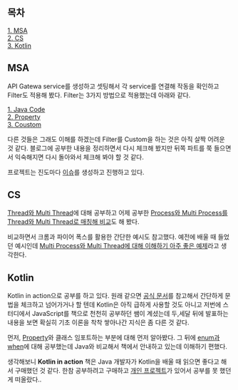 ## 목차
[1. MSA](#msa)   
[2. CS](#cs)   
[3. Kotlin](#kotlin)

## MSA
API Gatewa service를 생성하고 셋팅해서 각 service를 연결해 작동을 확인하고 Filter도 적용해 봤다. Filter는 3가지 방법으로 적용했는데 아래와 같다.

[1. Java Code](https://velog.io/@ohju96/Spring-Cloud-Gateway-Filter)   
[2. Property](https://velog.io/@ohju96/Spring-Cloud-Gateway-Filter-Property)   
[3. Coustom](https://velog.io/@ohju96/Spring-Cloud-Gateway-Filter-Custom)

다른 것들은 그래도 이해를 하겠는데 Filter를 Custom을 하는 것은 아직 살짝 어려운 것 같다. 블로그에 공부한 내용을 정리하면서 다시 체크해 봤지만 뒤쪽 파트를 쭉 들으면서 익숙해지면 다시 돌아와서 체크해 봐야 할 것 같다.

프로젝트는 진도마다 [이슈](https://github.com/ohju96/MSA-Syudy-Project/issues/5)를 생성하고 진행하고 있다.

## CS
[Thread와 Multi Thread](https://velog.io/@ohju96/Thread%EC%99%80-Multi-thread%EC%97%90-%EB%8C%80%ED%95%B4%EC%84%9C)에 대해 공부하고 어제 공부한 [Process와 Multi Process를 Thread와 Multi Thread로 매칭해 비교](https://velog.io/@ohju96/Process%EC%99%80-Thread-Multi-Process%EC%99%80-Multi-Thread)도 해 봤다. 

비교하면서 크롬과 파이어 폭스를 활용한 간단한 예시도 참고했다.
예전에 배울 때 들었던 예시인데 [Multi Process와 Multi Thread에 대해 이해하기 아주 좋은 예제](https://velog.io/@ohju96/Process%EC%99%80-Thread-Multi-Process%EC%99%80-Multi-Thread#:~:text=%EC%A2%8B%EC%9D%84%20%EC%88%98%20%EC%9E%88%EB%8B%A4.-,%EC%98%88%EC%8B%9C,%EB%A9%80%ED%8B%B0%20%ED%94%84%EB%A1%9C%EC%84%B8%EC%8A%A4%EB%A5%BC%20%EC%82%AC%EC%9A%A9%ED%95%98%EA%B3%A0%20%EC%9E%88%EA%B3%A0%2C%20%ED%8C%8C%EC%9D%B4%EC%96%B4%20%ED%8F%AD%EC%8A%A4%EB%8A%94%20%EB%A9%80%ED%8B%B0%20%EC%93%B0%EB%A0%88%EB%93%9C%20%EB%B0%A9%EC%8B%9D%EC%9D%84%20%EC%82%AC%EC%9A%A9%ED%95%98%EA%B3%A0%20%EC%9E%88%EB%8B%A4.,-JUHYEON%20OH)라고 생각한다. 

## Kotlin
Kotlin in action으로 공부를 하고 있다. 원래 같으면 [공식 문서](https://kotlinlang.org/docs/home.html)를 참고해서 간단하게 문법을 체크하고 넘어가거나 할 텐데 Kotlin은 아직 급하게 사용할 것도 아니고 저번에 스터디에서 JavaScript를 책으로 천천히 공부하던 쌤이 계셨는데 두,세달 뒤에 발표하는 내용을 보면 확실히 기초 이론을 착착 쌓아나간 지식은 좀 다른 것 같다.

먼저, [Property](https://velog.io/@ohju96/Property%EC%99%80-%EC%86%8C%EC%8A%A4-%EC%BD%94%EB%93%9C-%EA%B5%AC%EC%A1%B0-%EB%B0%8F-%EB%94%94%EB%A0%89%ED%84%B0%EB%A6%AC%EC%99%80-%ED%8C%A8%ED%82%A4%EC%A7%80)와 클래스 임포트하는 부분에 대해 먼저 알아봤다. 그 뒤에 [enum과 when](https://velog.io/@ohju96/enum%EA%B3%BC-when)에 대해 공부했는데 
Java와 비교해서 책에서 안내하고 있는데 이해하기 편했다.

생각해보니 **Kotlin in action** 책은 Java 개발자가 Kotlin을 배울 때 읽으면 좋다고 해서 구매했던 것 같다. 한참 공부하려고 구매하고 [개인 프로젝트](https://ohju.tistory.com/category/Project/%EC%86%8C%EA%B2%BD%EA%B4%80)가 있어서 공부를 못 했던 게 떠올랐다..